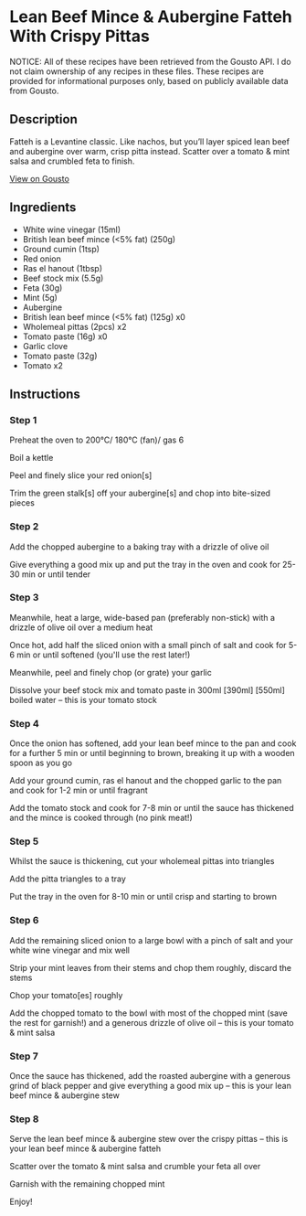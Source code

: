 # Lean Beef Mince & Aubergine Fatteh With Crispy Pittas

NOTICE: All of these recipes have been retrieved from the Gousto API. I do not claim ownership of any recipes in these files. These recipes are provided for informational purposes only, based on publicly available data from Gousto.

## Description

Fatteh is a Levantine classic. Like nachos, but you’ll layer spiced lean beef and aubergine over warm, crisp pitta instead. Scatter over a tomato & mint salsa and crumbled feta to finish. 

[View on Gousto](https://www.gousto.co.uk/recipes/cookbook/lean-beef-aubergine-fatteh-with-tomato-mint-salsa)

## Ingredients

- White wine vinegar (15ml)
- British lean beef mince (<5% fat) (250g)
- Ground cumin (1tsp)
- Red onion
- Ras el hanout (1tbsp)
- Beef stock mix (5.5g)
- Feta (30g)
- Mint (5g)
- Aubergine
- British lean beef mince (<5% fat) (125g) x0
- Wholemeal pittas (2pcs) x2
- Tomato paste (16g) x0
- Garlic clove
- Tomato paste (32g)
- Tomato x2

## Instructions


### Step 1

Preheat the oven to 200°C/ 180°C (fan)/ gas 6

Boil a kettle

Peel and finely slice your red onion[s]

Trim the green stalk[s] off your aubergine[s] and chop into bite-sized pieces


### Step 2

Add the chopped aubergine to a baking tray with a drizzle of olive oil

Give everything a good mix up and put the tray in the oven and cook for 25-30 min or until tender


### Step 3

Meanwhile, heat a large, wide-based pan (preferably non-stick) with a drizzle of olive oil over a medium heat

Once hot, add half the sliced onion with a small pinch of salt and cook for 5-6 min or until softened (you'll use the rest later!)

Meanwhile, peel and finely chop (or grate) your garlic

Dissolve your beef stock mix and tomato paste in 300ml <span class="text-purple">[390ml]</span> <span class="text-danger">[550ml] </span>boiled water – this is your tomato stock


### Step 4

Once the onion has softened, add your lean beef mince to the pan and cook for a further 5 min or until beginning to brown, breaking it up with a wooden spoon as you go

Add your ground cumin, ras el hanout and the chopped garlic to the pan and cook for 1-2 min or until fragrant

Add the tomato stock and cook for 7-8 min or until the sauce has thickened and the mince is cooked through (no pink meat!)


### Step 5

Whilst the sauce is thickening, cut your wholemeal pittas into triangles

Add the pitta triangles to a tray

Put the tray in the oven for 8-10 min or until crisp and starting to brown


### Step 6

Add the remaining sliced onion to a large bowl with a pinch of salt and your white wine vinegar and mix well

Strip your mint leaves from their stems and chop them roughly, discard the stems

Chop your tomato[es] roughly

Add the chopped tomato to the bowl with most of the chopped mint (save the rest for garnish!) and a generous drizzle of olive oil – this is your tomato & mint salsa


### Step 7

Once the sauce has thickened, add the roasted aubergine with a generous grind of black pepper and give everything a good mix up – this is your lean beef mince & aubergine stew

### Step 8

Serve the lean beef mince & aubergine stew over the crispy pittas – this is your lean beef mince & aubergine fatteh

Scatter over the tomato & mint salsa and crumble your feta all over

Garnish with the remaining chopped mint

Enjoy!


